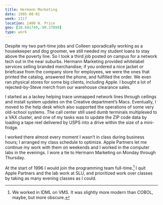 ```yaml
---
title: Hermann Marketing
date: 1995-08-01
week: 1117
location: 1400 N. Price
geo: [38.681749,-90.37099]
type: work
---
```


Despite my two part-time jobs and Colleen sporadically working as a housekeeper and dog groomer, we still needed my student loans to stay above the poverty line. So I took a third job posted on campus for a network tech out in the near suburbs. Hermann Marketing provided whitelabel services selling branded merchandise; if you ordered a nice jacket or briefcase from the company store for employees, we were the ones that printed the catalog, answered the phone, and fulfilled the order. We even ran physical stores for some big clients, including Apple. I bought a lot of rejected-by-Steve merch from our warehouse clearance sales.

I started as a lackey helping trace unmapped network lines through ceilings and install system updates on the Creative department’s Macs. Eventually, I moved to the help desk which also supported the operations of some very old-school systems. The call center still used dumb terminals multiplexed to a VAX cluster, and one of my tasks was to update the ZIP code data by loading a tape reel delivered by USPS into a drive within the size of a mini-fridge.

I worked there almost every moment I wasn’t in class during business hours; I arranged my class schedule to optimize. Apple Partners let me continue my work with them on weekends and I worked in the computer labs in the evenings. I wore a tie to Hermann Marketing on Monday through Thursday.

At the start of 1996 I would join the programming team full-time.[^VMS] I quit Apple Partners and the lab work at SLU, and prioritized work over classes by taking as many evening classes as I could.

[^VMS]: We worked in IDML on VMS. It was slightly more modern than COBOL, maybe, but more obscure.
